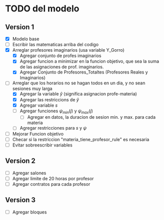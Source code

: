 # TODO del modelo

## Version 1

- [x] Modelo base
- [ ] Escribir las matematicas arriba del codigo
- [x] Arreglar profesores imaginarios (usa variable Y_Gorro)
    - [X] Agregar conjunto de profes imaginarios
    - [X] Agregar funcion a minimizar en la funcion objetivo, que sea la suma
          de las asignaciones de prof. imaginarios.
    - [X] Agregar Conjunto de Profesores_Totaltes (Profesores Reales y Imaginarios)
- [ ] Arreglar que los horarios no se hagan todos en un dia, y no sean sesiones muy larga
    - [x] Agregar la variable $\hat{y}$ (significa asignacion profe-materia)
    - [x] Agregar las restriccions de $\hat{y}$
    - [x] Agregar variable $s$
    - [ ] Agregar funciones $\psi_{min}(j)$ y $\psi_{max}(j)$
        - [ ] Agregar en datos, la duracion de sesion min. y max. para cada materia
    - [ ] Agregar restricciones para $s$ y $\psi$
- [ ] Mejorar Funcion objetivo
- [ ] Checar si la restriccion "materia_tiene_profesor_rule" es necesaria
- [ ] Evitar sobreescribir variables

## Version 2

- [ ] Agregar salones
- [ ] Agregar limite de 20 horas por profesor
- [ ] Agregar contratos para cada profesor

## Version 3

- [ ] Agregar bloques